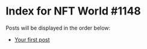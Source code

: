 # Index for NFT World #1148
Posts will be displayed in the order below:

- [Your first post](./001-first.md)

